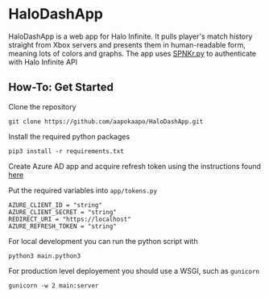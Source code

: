 # HaloDashApp
HaloDashApp is a web app for Halo Infinite. It pulls player's match history straight from Xbox servers and presents them in human-readable form, meaning lots of colors and graphs. 
The app uses [SPNKr.py](https://github.com/acurtis166/spnkr) to authenticate with Halo Infinite API

## How-To: Get Started
Clone the repository
```
git clone https://github.com/aapokaapo/HaloDashApp.git
```
Install the required python packages
```
pip3 install -r requirements.txt
```
Create Azure AD app and acquire refresh token using the instructions found [here](https://acurtis166.github.io/SPNKr/getting-started/)

Put the required variables into `app/tokens.py`
```
AZURE_CLIENT_ID = "string"
AZURE_CLIENT_SECRET = "string"
REDIRECT_URI = "https://localhost"
AZURE_REFRESH_TOKEN = "string"
```
For local development you can run the python script with
```
python3 main.python3
```
For production level deployement you should use a WSGI, such as `gunicorn`
```
gunicorn -w 2 main:server
```

